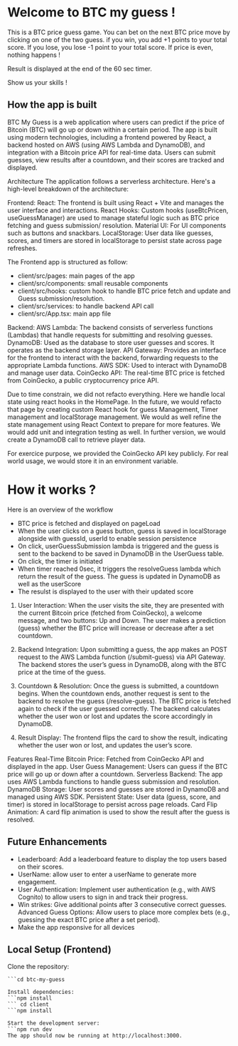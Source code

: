 # Welcome to BTC my guess !

This is a BTC price guess game. 
You can bet on the next BTC price move by clicking on one of the two guess. 
if you win, you add +1 points to your total score.
If you lose, you lose -1 point to your total score.
If price is even, nothing happens ! 

Result is displayed at the end of the 60 sec timer. 

Show us your skills !

## How the app is built

BTC My Guess is a web application where users can predict if the price of Bitcoin (BTC) will go up or down within a certain period. The app is built using modern technologies, including a frontend powered by React, a backend hosted on AWS (using AWS Lambda and DynamoDB), and integration with a Bitcoin price API for real-time data. Users can submit guesses, view results after a countdown, and their scores are tracked and displayed.


Architecture
The application follows a serverless architecture. Here's a high-level breakdown of the architecture:

Frontend:
React: The frontend is built using React + Vite and manages the user interface and interactions.
React Hooks: Custom hooks (useBtcPricen, useGuessManager) are used to manage stateful logic such as BTC price fetching and guess submission/ resolution.
Material UI: For UI components such as buttons and snackbars.
LocalStorage: User data like guesses, scores, and timers are stored in localStorage to persist state across page refreshes.

The Frontend app is structured as follow: 
- client/src/pages: main pages of the app
- client/src/components: small reusable components
- client/src/hooks: custom hook to handle BTC price fetch and update and Guess submission/resolution.
- client/src/services: to handle backend API call 
- client/src/App.tsx: main app file

Backend:
AWS Lambda: The backend consists of serverless functions (Lambdas) that handle requests for submitting and resolving guesses.
DynamoDB: Used as the database to store user guesses and scores. It operates as the backend storage layer.
API Gateway: Provides an interface for the frontend to interact with the backend, forwarding requests to the appropriate Lambda functions.
AWS SDK: Used to interact with DynamoDB and manage user data.
CoinGecko API: The real-time BTC price is fetched from CoinGecko, a public cryptocurrency price API.


Due to time constrain, we did not refacto everything. 
Here we handle local state using react hooks in the HomePage. In the future, we would refacto that page by creating custom React hook for guess Management, Timer management and localStorage management. 
We would as well refine the state management using React Context to prepare for more features.
We would add unit and integration testing as well.
In further version, we would create a DynamoDB call to retrieve player data.

For exercice purpose, we provided the CoinGecko API key publicly. For real world usage, we would store it in an environment variable.


# How it works ?
Here is an overview of the workflow
- BTC price is fetched and displayed on pageLoad
- When the user clicks on a guess button, guess is saved in localStorage alongside with guessId, userId to enable session persistence
- On click, userGuessSubmission lambda is triggered and the guess is sent to the backend to be saved in DynamoDB in the UserGuess table. 
- On click, the timer is initiated
- When timer reached 0sec, it triggers the resolveGuess lambda which return the result of the guess. The guess is updated in DynamoDB as well as the userScore
- The resulst is displayed to the user with their updated score

1. User Interaction:
When the user visits the site, they are presented with the current Bitcoin price (fetched from CoinGecko), a welcome message, and two buttons: Up and Down.
The user makes a prediction (guess) whether the BTC price will increase or decrease after a set countdown.

2. Backend Integration:
Upon submitting a guess, the app makes an POST request to the AWS Lambda function (/submit-guess) via API Gateway.
The backend stores the user’s guess in DynamoDB, along with the BTC price at the time of the guess.

3. Countdown & Resolution:
Once the guess is submitted, a countdown begins.
When the countdown ends, another request is sent to the backend to resolve the guess (/resolve-guess). The BTC price is fetched again to check if the user guessed correctly.
The backend calculates whether the user won or lost and updates the score accordingly in DynamoDB.

4. Result Display:
The frontend flips the card to show the result, indicating whether the user won or lost, and updates the user’s score.

Features
Real-Time Bitcoin Price: Fetched from CoinGecko API and displayed in the app.
User Guess Management: Users can guess if the BTC price will go up or down after a countdown.
Serverless Backend: The app uses AWS Lambda functions to handle guess submission and resolution.
DynamoDB Storage: User scores and guesses are stored in DynamoDB and managed using AWS SDK.
Persistent State: User data (guess, score, and timer) is stored in localStorage to persist across page reloads.
Card Flip Animation: A card flip animation is used to show the result after the guess is resolved.

## Future Enhancements
- Leaderboard: Add a leaderboard feature to display the top users based on their scores.
- UserName: allow user to enter a userName to generate more engagement.
- User Authentication: Implement user authentication (e.g., with AWS Cognito) to allow users to sign in and track their progress.
- Win strikes: Give additional points after 3 consecutive correct guesses.
Advanced Guess Options: Allow users to place more complex bets (e.g., guessing the exact BTC price after a set period).
- Make the app responsive for all devices


## Local Setup (Frontend)
Clone the repository:

```git clone https://github.com/yourusername/btc-my-guess.git
```cd btc-my-guess

Install dependencies:
```npm install
``` cd client
```npm install

Start the development server:
```npm run dev
The app should now be running at http://localhost:3000.